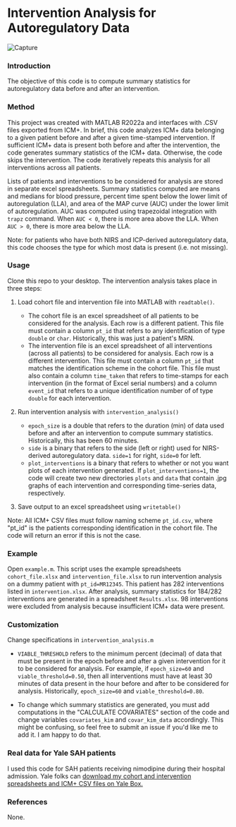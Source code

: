# Intervention Analysis for Autoregulatory Data
 
![Capture](https://user-images.githubusercontent.com/95881960/174530929-0a0e1c40-0750-4a45-9ad9-0210fd267cb6.PNG)

### Introduction

The objective of this code is to compute summary statistics for autoregulatory data before and after an intervention. 

### Method
This project was created with MATLAB R2022a and interfaces with .CSV files exported from ICM+. In brief, this code analyzes ICM+ data belonging to a given patient before and after a given time-stamped intervention. If sufficient ICM+ data is present both before and after the intervention, the code generates summary statistics of the ICM+ data. Otherwise, the code skips the intervention. The code iteratively repeats this analysis for all interventions across all patients.

Lists of patients and interventions to be considered for analysis are stored in separate excel spreadsheets. Summary statistics computed are means and medians for blood pressure, percent time spent below the lower limit of autoregulation (LLA), and area of the MAP curve (AUC) under the lower limit of autoregulation. AUC was computed using trapezoidal integration with `trapz` command. When `AUC < 0`, there is more area above the LLA. When `AUC > 0`, there is more area below the LLA.

Note: for patients who have both NIRS and ICP-derived autoregulatory data, this code chooses the type for which most data is present (i.e. not missing). 

### Usage
Clone this repo to your desktop. The intervention analysis takes place in three steps:

1. Load cohort file and intervention file into MATLAB with `readtable()`.
   * The cohort file is an excel spreadsheet of all patients to be considered for the analysis. Each row is a different patient. This file must contain a column `pt_id` that refers to any identification of type `double` or `char`. Historically, this was just a patient's MRN. 
   * The intervention file is an excel spreadsheet of all interventions (across all patients) to be considered for analysis. Each row is a different intervention. This file must contain a column      `pt_id` that matches the identification scheme in the cohort file. This file must also contain a column `time_taken` that refers to time-stamps for each intervention (in the format of Excel serial numbers) and a column `event_id` that refers to a unique identification number of of type `double` for each intervention.


2. Run intervention analysis with `intervention_analysis()`
   * `epoch_size` is a double that refers to the duration (min) of data used before and after an intervention to compute summary statistics. Historically, this has been 60 minutes.
   * `side` is a binary that refers to the side (left or right) used for NIRS-derived autoregulatory data. `side=1` for right, `side=0` for left.
   * `plot_interventions` is a binary that refers to whether or not you want plots of each intervention generated. If `plot_interventions=1`, the code will create two new directories `plots` and `data` that contain .jpg graphs of each intervention and corresponding time-series data, respectively.


3. Save output to an excel spreadsheet using `writetable()`

Note: All ICM+ CSV files must follow naming scheme `pt_id.csv`, where "pt_id" is the patients corresponding identification in the cohort file. The code will return an error if this is not the case. 

### Example
Open `example.m`. This script uses the example spreadsheets `cohort_file.xlsx` and `intervention_file.xlsx` to run intervention analysis on a dummy patient with `pt_id=MR12345`. This patient has 282 interventions listed in `intervention.xlsx`. After analysis, summary statistics for 184/282 interventions are generated in a spreadsheet `Results.xlsx`. 98 interventions were excluded from analysis because insufficient ICM+ data were present. 

### Customization
Change specifications in `intervention_analysis.m`
* `VIABLE_THRESHOLD` refers to the minimum percent (decimal) of data that must be present in the epoch before and after a given intervention for it to be considered for analysis. For example, if `epoch_size=60` and `viable_threshold=0.50`, then all interventions must have at least 30 minutes of data present in the hour before and after to be considered for analysis. Historically, `epoch_size=60` and `viable_threshold=0.80`.

* To change which summary statistics are generated, you must add computations in the "CALCULATE COVARIATES" section of the code and change variables `covariates_kim` and `covar_kim_data` accordingly. This might be confusing, so feel free to submit an issue if you'd like me to add it. I am happy to do that.

### Real data for Yale SAH patients

I used this code for SAH patients receiving nimodipine during their hospital admission. Yale folks can [download my cohort and intervention spreadsheets and ICM+ CSV files on Yale Box.](https://yale.box.com/s/q4rgnzs4injtxjsp5girgekorle5fg19)

### References
None.
